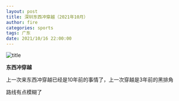 ```yaml
---
layout: post
title: 深圳东西冲穿越（2021年10月）
author: fire
categories: sports 
tags: 广东
date: 2021/10/16 22:00:00
---
```


![title](https://image.sideproject.cn/titlex/titlex_107.jpg)

**东西冲穿越**

上一次来东西冲穿越已经是10年前的事情了，上一次穿越是3年前的黑排角

路线有点模糊了

